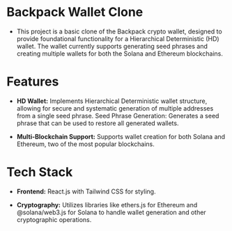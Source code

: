 # Backpack Wallet Clone
- This project is a basic clone of the Backpack crypto wallet, designed to provide foundational functionality for a Hierarchical Deterministic (HD) wallet. The wallet currently supports generating seed phrases and creating multiple wallets for both the Solana and Ethereum blockchains.

# Features
- <b> HD Wallet:</b> Implements Hierarchical Deterministic wallet structure, allowing for secure and systematic generation of multiple addresses from a single seed phrase.
Seed Phrase Generation: Generates a seed phrase that can be used to restore all generated wallets.

- <b>Multi-Blockchain Support:</b> Supports wallet creation for both Solana and Ethereum, two of the most popular blockchains.

# Tech Stack
- <b>Frontend:</b> React.js with Tailwind CSS for styling.

- <b>Cryptography:</b> Utilizes libraries like ethers.js for Ethereum and @solana/web3.js for Solana to handle wallet generation and other cryptographic operations.